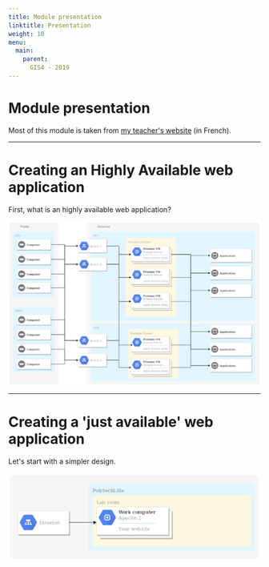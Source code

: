 ```yaml
---
title: Module presentation
linktitle: Presentation
weight: 10
menu:
  main:
    parent:
      GIS4 - 2019
---
```


# Module presentation

Most of this module is taken from [my teacher's website](https://rex.plil.fr/Enseignement/Reseau/Reseau.GIS4/reseau.html) (in French).

---

Creating an Highly Available web application
===

First, what is an highly available web application?

![HA web design example](/ha-web-design.png)

---

Creating a 'just available' web application
===

Let's start with a simpler design.

![Basic web design](/basic-web-design.png)

